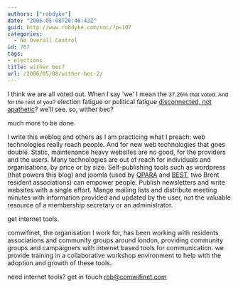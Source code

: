 ```yaml
---
authors: ["robdyke"]
date: "2006-05-08T20:40:43Z"
guid: http://www.robdyke.com/noc/?p=107
categories:
  - No Overall Control
id: 767
tags:
- elections
title: wither bec?
url: /2006/05/08/wither-bec-2/
---
```

I think we are all voted out. When I say 'we' I mean the <font size="2" face="Arial">37.26% that voted. And for the rest of you?</font> election fatigue or political fatigue [disconnected, not apathetic](http://www.powerinquiry.org/index.php)? we'll see. so, wither bec?

much more to be done.

I write this weblog and others as I am practicing what I preach: web technologies really reach people. And for new web technologies that goes double. Static, maintenance heavy websites are no good, for the providers and the users. Many technologies are out of reach for individuals and organisations, by price or by size. Self-publishing tools such as wordpress (that powers this blog) and joomla (used by [QPARA](http://www.qpara.org) and [BEST](http://www.elevenstreets.org.uk), two Brent resident associations) can empower people. Publish newsletters and write websites with a single effort. Mange mailing lists and distribute meeting minutes with information provided and updated by the user, not the valuable resource of a membership secretary or an administrator.
  
get internet tools.

comwifinet, the organisation I work for, has been working with residents associations and community groups around london, providing community groups and campaigners with internet based tools for communication. we provide training in a collaborative workshop environment to help with the adoption and growth of these tools.

need internet tools? get in touch <rob@comwifinet.com>